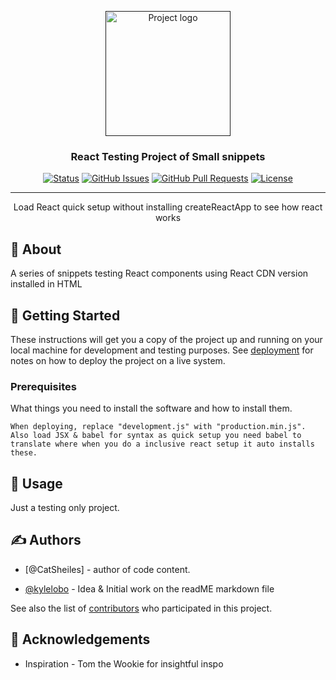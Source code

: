 <p align="center">
  <a href="" rel="noopener">
 <img width=200px height=200px src="https://i.imgur.com/6wj0hh6.jpg" alt="Project logo"></a>
</p>

<h3 align="center">React Testing Project of Small snippets</h3>

<div align="center">

[![Status](https://img.shields.io/badge/status-active-success.svg)]()
[![GitHub Issues](https://img.shields.io/github/issues/kylelobo/The-Documentation-Compendium.svg)](https://github.com/kylelobo/The-Documentation-Compendium/issues)
[![GitHub Pull Requests](https://img.shields.io/github/issues-pr/kylelobo/The-Documentation-Compendium.svg)](https://github.com/kylelobo/The-Documentation-Compendium/pulls)
[![License](https://img.shields.io/badge/license-MIT-blue.svg)](/LICENSE)

</div>

---

<p align="center"> Load React quick setup without installing createReactApp to see how react works
    <br> 

## 🧐 About <a name = "about"></a>

A series of snippets testing React components using React CDN version installed in HTML

## 🏁 Getting Started <a name = "getting_started"></a>

These instructions will get you a copy of the project up and running on your local machine for development and testing purposes. See [deployment](#deployment) for notes on how to deploy the project on a live system.

### Prerequisites

What things you need to install the software and how to install them.

```
When deploying, replace "development.js" with "production.min.js".
Also load JSX & babel for syntax as quick setup you need babel to translate where when you do a inclusive react setup it auto installs these.
```

## 🎈 Usage <a name="usage"></a>

Just a testing only project.


## ✍️ Authors <a name = "authors"></a>
- [@CatSheiles] - author of code content.

- [@kylelobo](https://github.com/kylelobo) - Idea & Initial work on the readME markdown file

See also the list of [contributors](https://github.com/kylelobo/The-Documentation-Compendium/contributors) who participated in this project.

## 🎉 Acknowledgements <a name = "acknowledgement"></a>

- Inspiration - Tom the Wookie for insightful inspo
